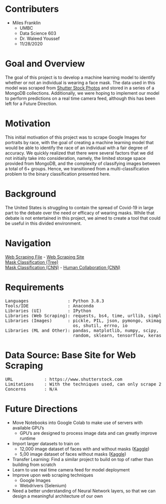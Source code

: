 # Contributers
- Miles Franklin
    - UMBC
    - Data Science 603 
    - Dr. Waleed Youssef
    - 11/28/2020

# Goal and Overview
The goal of this project is to develop a machine learning model to identify whether or not an individual is wearing a face mask. The data used in this model was scraped from [Shutter Stock Photos](https://www.shutterstock.com) and stored in a series of a MongoDB collections. Additionally, we were hoping to implement our model to perform predictions on a real time camera feed, although this has been left for a Future Direction.

# Motivation
This initial motivation of this project was to scrape Google Images for portraits by race, with the goal of creating a machine learning model that would be able to identify the race of an individual with a fair degree of accuracy. We quickly realized that there were several factors that we did not initially take into consideration, namely, the limited storage space provided from MongoDB, and the complexity of classifying images between a total of 6+ groups. Hence, we transitioned from a multi-classification problem to the binary classification presented here.

# Background
The United States is struggling to contain the spread of Covid-19 in large part to the debate over the need or efficacy of wearing masks. While that debate is not entertained in this project, we aimed to create a tool that could be useful in this divided environment. 

# Navigation
[Web Scraping File](https://github.com/miles-frankllin/Data_603/blob/main/main.py) -
[Web Scraping Site](https://www.shutterstock.com) <br>
[Mask Classification (Tree)]() <br>
[Mask Classification (CNN)](https://github.com/miles-frankllin/Data_603/blob/main/Mask_Classification_CNN.ipynb) - 
[Human Collaboration (CNN)](https://github.com/miles-frankllin/Data_603/blob/main/Human_Collaboration/Human_Collaboration.ipynb)


# Requirements
<pre>
Languages               : Python 3.8.3
Tools/IDE               : Anaconda
Libraries (UI)          : IPython
Libraries (Web Scraping): requests, bs4, time, urllib, simplejson
Libraries (Images)      : pickle, PIL, json, pymongo, skimage, bson,
                          os, shutil, errno, io
Libraries (ML and Other): pandas, matplotlib, numpy, scipy, sklearn,
                          random, sklearn, tensorflow, keras_preprocessing
</pre>



# Data Source: Base Site for Web Scraping
<pre>
URL            : https://www.shutterstock.com
Limitations    : With the techniques used, can only scrape 20 images per page,even though there are many more.
Concerns       : N/A
</pre>


# Future Directions
- Move Notebooks into Google Colab to make use of servers with available GPU’s
    - GPU’s are designed to process image data and can greatly improve runtime
- Import larger datasets to train on
    - 12,000 image dataset of faces with and without masks ([Kaggle](https://www.kaggle.com/ashishjangra27/face-mask-12k-images-dataset))
    - 5,00 image dataset of faces without masks ([Kaggle](https://www.kaggle.com/jeffheaton/glasses-or-no-glasses)) 
- Transfer Learning: Find a similar project to build on top of rather than building from scratch
- Learn to use real time camera feed for model deployment
- Improve upon web scraping techniques
    - Google Images
    - Webdrivers (Selenium)
- Need a better understanding of Neural Network layers, so that we can design a meaningful architecture of our own
